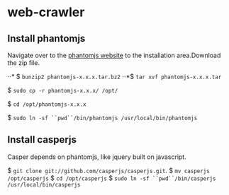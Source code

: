 # web-crawler

## Install phantomjs
Navigate over to the [phantomjs website](http://phantomjs.org/download.html "phantomjs download link") to the installation area.Download the zip file.

  ⋅⋅* $ `bunzip2 phantomjs-x.x.x.tar.bz2`
  ⋅⋅*$ `tar xvf phantomjs-x.x.x.tar`
  
  $ `sudo cp -r phantomjs-x.x.x/ /opt/`
  
  $ `cd /opt/phantomjs-x.x.x`
  
  $ `sudo ln -sf ``pwd``/bin/phantomjs /usr/local/bin/phantomjs`

## Install casperjs
Casper depends on phantomjs, like jquery built on javascript.

  $ `git clone git://github.com/casperjs/casperjs.git`.
  $ `mv casperjs /opt/casperjs`
  $ `cd /opt/casperjs`
  $ `sudo ln -sf ``pwd``/bin/casperjs /usr/local/bin/casperjs`



